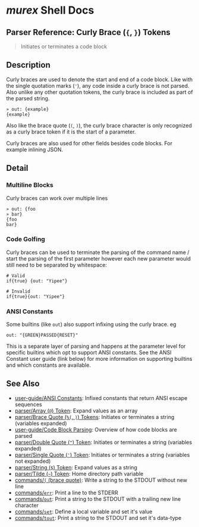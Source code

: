 # _murex_ Shell Docs

## Parser Reference: Curly Brace (`{`, `}`) Tokens

> Initiates or terminates a code block

## Description

Curly braces are used to denote the start and end of a code block. Like with
the single quotation marks (`'`), any code inside a curly brace is not parsed.
Also unlike any other quotation tokens, the curly brace is included as part
of the parsed string.

    » out: {example}
    {example}
    
Also like the brace quote (`(`, `)`), the curly brace character is only
recognized as a curly brace token if it is the start of a parameter.

Curly braces are also used for other fields besides code blocks. For example
inlining JSON.



## Detail

### Multiline Blocks

Curly braces can work over multiple lines

    » out: {foo
    » bar}
    {foo
    bar}
    
### Code Golfing

Curly braces can be used to terminate the parsing of the command name / start
the parsing of the first parameter however each new parameter would still need
to be separated by whitespace:

    # Valid
    if{true} {out: "Yipee"}
    
    # Invalid
    if{true}{out: "Yipee"}
    
### ANSI Constants

Some builtins (like `out`) also support infixing using the curly brace. eg

    out: "{GREEN}PASSED{RESET}"
    
This is a separate layer of parsing and happens at the parameter level for
specific builtins which opt to support ANSI constants. See the ANSI Constant
user guide (link below) for more information on supporting builtins and which
constants are available.

## See Also

* [user-guide/ANSI Constants](../user-guide/ansi.md):
  Infixed constants that return ANSI escape sequences
* [parser/Array (`@`) Token](../parser/array.md):
  Expand values as an array
* [parser/Brace Quote (`%(`, `)`) Tokens](../parser/brace-quote.md):
  Initiates or terminates a string (variables expanded)
* [user-guide/Code Block Parsing](../user-guide/code-block.md):
  Overview of how code blocks are parsed
* [parser/Double Quote (`"`) Token](../parser/double-quote.md):
  Initiates or terminates a string (variables expanded)
* [parser/Single Quote (`'`) Token](../parser/single-quote.md):
  Initiates or terminates a string (variables not expanded)
* [parser/String (`$`) Token](../parser/string.md):
  Expand values as a string
* [parser/Tilde (`~`) Token](../parser/tilde.md):
  Home directory path variable
* [commands/`(` (brace quote)](../commands/brace-quote.md):
  Write a string to the STDOUT without new line
* [commands/`err`](../commands/err.md):
  Print a line to the STDERR
* [commands/`out`](../commands/out.md):
  Print a string to the STDOUT with a trailing new line character
* [commands/`set`](../commands/set.md):
  Define a local variable and set it's value
* [commands/`tout`](../commands/tout.md):
  Print a string to the STDOUT and set it's data-type